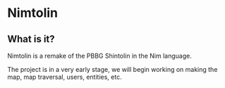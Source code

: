 # Nimtolin
## What is it?
Nimtolin is a remake of the PBBG Shintolin in the Nim language.

The project is in a very early stage, we will begin working on making the map, map traversal, users, entities, etc.